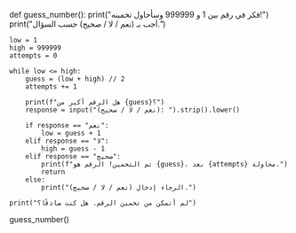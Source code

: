 def guess_number():
    print("فكر في رقم بين 1 و 999999 وسأحاول تخمينه!")
    print("أجب بـ (نعم / لا / صحيح) حسب السؤال.")

    low = 1
    high = 999999
    attempts = 0

    while low <= high:
        guess = (low + high) // 2
        attempts += 1

        print(f"هل الرقم أكبر من {guess}؟")
        response = input("(نعم / لا / صحيح): ").strip().lower()

        if response == "نعم":
            low = guess + 1
        elif response == "لا":
            high = guess - 1
        elif response == "صحيح":
            print(f"تم التخمين! الرقم هو {guess}، بعد {attempts} محاولة.")
            return
        else:
            print("الرجاء إدخال (نعم / لا / صحيح).")

    print("لم أتمكن من تخمين الرقم. هل كنت صادقًا؟")

guess_number()
